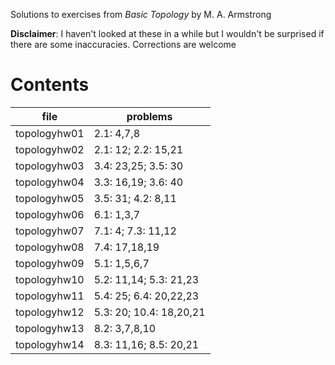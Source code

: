 Solutions to exercises from *Basic Topology* by M. A. Armstrong

**Disclaimer**: I haven't looked at these in a while but I wouldn't be surprised if there are some inaccuracies. Corrections are welcome


Contents
========

|file         | problems                |
|-------------|-------------------------|
|topologyhw01 | 2.1: 4,7,8              |
|topologyhw02 | 2.1: 12; 2.2: 15,21     |
|topologyhw03 | 3.4: 23,25; 3.5: 30     |
|topologyhw04 | 3.3: 16,19; 3.6: 40     |
|topologyhw05 | 3.5: 31; 4.2: 8,11      |
|topologyhw06 | 6.1: 1,3,7              |
|topologyhw07 | 7.1: 4; 7.3: 11,12      |
|topologyhw08 | 7.4: 17,18,19           |
|topologyhw09 | 5.1: 1,5,6,7            |
|topologyhw10 | 5.2: 11,14; 5.3: 21,23  |
|topologyhw11 | 5.4: 25; 6.4: 20,22,23  |
|topologyhw12 | 5.3: 20; 10.4: 18,20,21 |
|topologyhw13 | 8.2: 3,7,8,10           |
|topologyhw14 | 8.3: 11,16; 8.5: 20,21  |